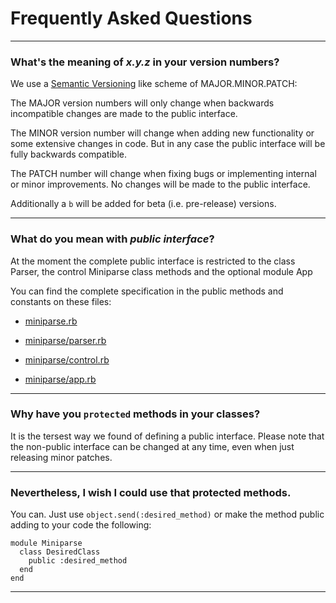 
# Frequently Asked Questions

---

### What's the meaning of _x.y.z_ in your version numbers?

We use a [Semantic Versioning](http://semver.org/) like scheme of MAJOR.MINOR.PATCH:

The MAJOR version numbers will only change when backwards incompatible changes are made to the public interface.

The MINOR version number will change when adding new functionality or some extensive changes in code. But in any case the public interface will be fully backwards compatible.

The PATCH number will change when fixing bugs or implementing internal or minor improvements. No changes will be made to the public interface.

Additionally a `b` will be added for beta (i.e. pre-release) versions.

---

### What do you mean with _public interface_?

At the moment the complete public interface is restricted to the class Parser, the control Miniparse class methods and the optional module App

You can find the complete specification in the public methods and constants on these files:

  * [miniparse.rb](https://github.com/jmrod4/miniparse/blob/master/lib/miniparse/constants.rb)
 
  * [miniparse/parser.rb](https://github.com/jmrod4/miniparse/blob/master/lib/miniparse/parser.rb)

  * [miniparse/control.rb](https://github.com/jmrod4/miniparse/blob/master/lib/miniparse/control.rb)

  * [miniparse/app.rb](https://github.com/jmrod4/miniparse/blob/master/lib/miniparse/app.rb)	
	
---

### Why have you `protected` methods in your classes?

It is the tersest way we found of defining a public interface. Please note that the non-public interface can be changed at any time, even when just releasing minor patches.

---

### Nevertheless, I wish I could use that protected methods.

You can. Just use `object.send(:desired_method)` or make the method public adding to your code the following:

    module Miniparse
      class DesiredClass
        public :desired_method
      end
    end
  
---


